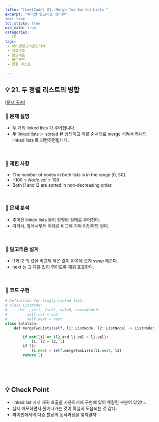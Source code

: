 ```yaml
---
title: "[LeetCode] 21. Merge Two Sorted Lists "
excerpt: "파이썬 알고리즘 인터뷰"
toc: true
toc_sticky: true
use_math: true
categories:
 - CS
tags:
 - 파이썬알고리즘인터뷰
 - 자료구조
 - 알고리즘
 - 리트코드
 - 연결 리스트

---
```

## &#128161; 21. 두 정렬 리스트의 병합
[[문제 출처]](https://leetcode.com/problems/merge-two-sorted-lists/)

### &#128204; 문제 설명
- 두 개의 linked lists 가 주어집니다.
- 두 linked lists 는 sorted 된 상태이고 이를 순서대로 merge 시켜서 하나의 linked lists 로 리턴하면됩니다.

<br/> 


### &#128204; 제한 사항
- The number of nodes in both lists is in the range [0, 50].
- $-100 \leq Node.val \leq 100$
- Both l1 and l2 are sorted in non-decreasing order.

<br/>

### &#128204; 문제 분석
- 주어진 linked lists 들이 정렬된 상태로 주어진다.
- 따라서, 앞에서부터 차례로 비교해 가며 리턴하면 된다.

<br/>

### &#128204; 알고리즘 설계
- l1과 l2 의 값을 비교해 작은 값이 왼쪽에 오게 swap 해준다.
- next 는 그 다음 값이 엮이도록 재귀 호출한다.

<br/>

### &#128204; 코드 구현
```python
# Definition for singly-linked list.
# class ListNode:
#     def __init__(self, val=0, next=None):
#         self.val = val
#         self.next = next
class Solution:
    def mergeTwoLists(self, l1: ListNode, l2: ListNode) -> ListNode:

        if not(l1) or (l2 and l1.val > l2.val):
            l1, l2 = l2, l1
        if l1:
            l1.next = self.mergeTwoLists(l1.next, l2)
        return l1
        

```

<br/>
<br/>

## &#128161; Check Point
- linked list 에서 재귀 호출을 사용하기에 구현에 있어 헷갈린 부분이 있었다.
- 실제 메모하면서 풀어나가는 것이 확실히 도움되는 것 같다.
- 파이썬에서의 다중 할당의 동작과정을 잊지말자!